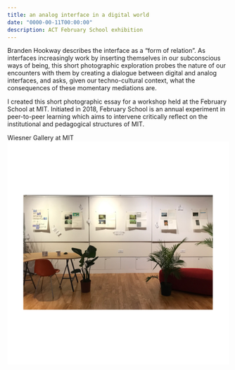 ```yaml
---
title: an analog interface in a digital world
date: "0000-00-11T00:00:00"
description: ACT February School exhibition
---
```


Branden Hookway describes the interface as a “form of relation”. As interfaces increasingly work by inserting themselves in our subconscious ways of being, this short photographic exploration probes the nature of our encounters with them by creating a dialogue between digital and analog interfaces, and asks, given our techno-cultural context, what the consequences of these momentary mediations are.

I created this short photographic essay for a workshop held at the February School at MIT. Initiated in 2018, February School is an annual experiment in peer-to-peer learning which aims to intervene critically reflect on the institutional and pedagogical structures of MIT.

<span class="caption">Wiesner Gallery at MIT</span>
![altcaption](febschool.png)
<!-- ![altcaption](spread.png) -->
